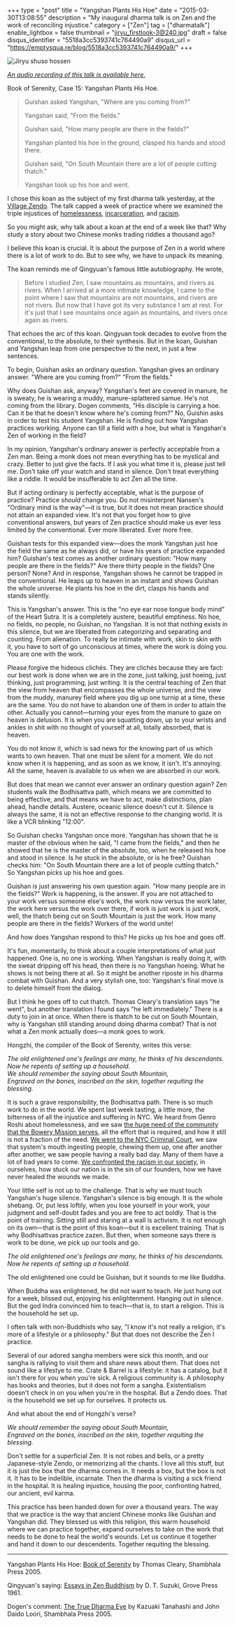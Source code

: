 +++
type = "post"
title = "Yangshan Plants His Hoe"
date = "2015-03-30T13:08:55"
description = "My inaugural dharma talk is on Zen and the work of reconciling injustice."
category = ["Zen"]
tag = ["dharmatalk"]
enable_lightbox = false
thumbnail = "jiryu_firstlook-3@240.jpg"
draft = false
disqus_identifier = "5518a3cc5393741c764490a9"
disqus_url = "https://emptysqua.re/blog/5518a3cc5393741c764490a9/"
+++

<p><img style="display:block; margin-left:auto; margin-right:auto;" src="jiryu_firstlook-3.jpg" alt="Jiryu shuso hossen" title="Jiryu shuso hossen" /></p>
<p><em><a href="/yangshan-plants-his-hoe-audio/">An audio recording of this talk is available here.</a></em></p>
<p>Book of Serenity, Case 15: Yangshan Plants His Hoe.</p>
<blockquote>
<p>Guishan asked Yangshan, "Where are you coming from?"</p>
<p>Yangshan said, "From the fields."</p>
<p>Guishan said, "How many people are there in the fields?"</p>
<p>Yangshan planted his hoe in the ground, clasped his hands and stood there.</p>
<p>Guishan said, "On South Mountain there are a lot of people cutting thatch."</p>
<p>Yangshan took up his hoe and went.</p>
</blockquote>
<p>I chose this koan as the subject of my first dharma talk yesterday, at the <a href="http://villagezendo.org/">Village Zendo</a>. The talk capped a week of practice where we examined the triple injustices of <a href="/urban-sesshin-day-1-bowery-mission/">homelessness</a>, <a href="/urban-sesshin-day-2-nyc-criminal-court/">incarceration</a>, and <a href="/urban-sesshin-day-3-diversity-and-racism/">racism</a>.</p>
<p>So you might ask, why talk about a koan at the end of a week like that? Why study a story about two Chinese monks trading riddles a thousand  ago?</p>
<p>I believe this koan is crucial. It is about the purpose of Zen in a world where there is a lot of work to do. But to see why, we have to unpack its meaning.</p>
<p>The koan reminds me of Qingyuan's famous little autobiography. He wrote,</p>
<blockquote>
<p>Before I studied Zen, I saw mountains as mountains, and rivers as rivers. When I arrived at a more intimate knowledge, I came to the point where I saw that mountains are not mountains, and rivers are not rivers. But now that I have got its very substance I am at rest. For it's just that I see mountains once again as mountains, and rivers once again as rivers.</p>
</blockquote>
<p>That echoes the arc of this koan. Qingyuan took decades to evolve from the conventional, to the absolute, to their synthesis. But in the koan, Guishan and Yangshan leap from one perspective to the next, in just a few sentences.</p>
<p>To begin, Guishan asks an ordinary question. Yangshan gives an ordinary answer. "Where are you coming from?" "From the fields."</p>
<p>Why does Guishan ask, anyway? Yangshan's feet are covered in manure, he is sweaty, he is wearing a muddy, manure-splattered samue. He's not coming from the library. Dogen comments, "His disciple is carrying a hoe. Can it be that he doesn't know where he's coming from?" No, Guishin asks in order to test his student Yangshan. He is finding out how Yangshan practices working. Anyone can till a field with a hoe, but what is Yangshan's Zen of working in the field?</p>
<p>In my opinion, Yangshan's ordinary answer is perfectly acceptable from a Zen man. Being a monk does not mean everything has to be mystical and crazy. Better to just give the facts. If I ask you what time it is, please just tell me. Don't take off your watch and stand in silence. Don't treat everything like a riddle. It would be insufferable to act Zen all the time.</p>
<p>But if acting ordinary is perfectly acceptable, what is the purpose of practice? Practice <em>should</em> change you. Do not misinterpret Nansen's "Ordinary mind is the way"&mdash;it is true, but it does not mean practice should not attain an expanded view. It's not that you forget how to give conventional answers, but years of Zen practice should make us ever less limited by the conventional. Ever more liberated. Ever more free.</p>
<p>Guishan tests for this expanded view&mdash;does the monk Yangshan just hoe the field the same as he always did, or have his years of practice expanded him? Guishan's test comes as another ordinary question: "How many people are there in the fields?" Are there thirty people in the fields? One person? None? And in response, Yangshan shows he cannot be trapped in the conventional. He leaps up to heaven in an instant and shows Guishan the whole universe. He plants his hoe in the dirt, clasps his hands and stands silently.</p>
<p>This is Yangshan's answer. This is the "no eye ear nose tongue body mind" of the Heart Sutra. It is a completely austere, beautiful emptiness. No hoe, no fields, no people, no Guishan, no Yangshan. It is not that nothing exists in this silence, but we are liberated from categorizing and separating and counting. From alienation. To really be intimate with work, skin to skin with it, you have to sort of go unconscious at times, where the work is doing you. You are one with the work.</p>
<p>Please forgive the hideous clich&eacute;s. They are clich&eacute;s because they are fact: our best work is done when we are in the zone, just talking, just hoeing, just thinking, just programming, just writing. It is the central teaching of Zen that the view from heaven that encompasses the whole universe, and the view from the muddy, manurey field where you dig up one turnip at a time, these are the same. You do not have to abandon one of them in order to attain the other. Actually you cannot&mdash;turning your eyes from the manure to gaze on heaven is delusion. It is when you are squatting down, up to your wrists and ankles in shit with no thought of yourself at all, totally absorbed, that is heaven.</p>
<p>You do not know it, which is sad news for the knowing part of us which wants to own heaven. That one must be silent for a moment. We do not know when it is happening, and as soon as we know, it isn't. It's annoying. All the same, heaven is available to us when we are absorbed in our work.</p>
<p>But does that mean we cannot ever answer an ordinary question again? Zen students walk the Bodhisattva path, which means we are committed to being effective, and that means we have to act, make distinctions, plan ahead, handle details. Austere, oceanic silence doesn't cut it. Silence is always the same, it is not an effective response to the changing world. It is like a VCR blinking "12:00".</p>
<p>So Guishan checks Yangshan once more. Yangshan has shown that he is master of the obvious when he said, "I came from the fields," and then he showed that he is the master of the absolute, too, when he released his hoe and stood in silence. Is he stuck in the absolute, or is he free? Guishan checks him: "On South Mountain there are a lot of people cutting thatch." So Yangshan picks up his hoe and goes.</p>
<p>Guishan is just answering his own question again. "How many people are in the fields?" Work is happening, is the answer. If you are not attached to your work versus someone else's work, the work now versus the work later, the work here versus the work over there, if work is just work is just work, well, the thatch being cut on South Mountain is just the work. How many people are there in the fields? Workers of the world unite!</p>
<p>And how does Yangshan respond to this? He picks up his hoe and goes off.</p>
<p>It's fun, momentarily, to think about a couple interpretations of what just happened. One is, no one is working. When Yangshan is really doing it, with the sweat dripping off his head, then there is no Yangshan hoeing. What he shows is not being there at all. So it might be another riposte in his dharma combat with Guishan. And a very stylish one, too: Yangshan's final move is to delete himself from the dialog.</p>
<p>But I think he goes off to cut thatch. Thomas Cleary's translation says "he went", but another translation I found says "he left immediately." There is a duty to join in at once. When there is thatch to be cut on South Mountain, why is Yangshan still standing around doing dharma combat? That is not what a Zen monk actually does&mdash;a monk goes to work.</p>
<p>Hongzhi, the compiler of the Book of Serenity, writes this verse:</p>
<p><em>The old enlightened one's feelings are many, he thinks of his descendants.</em><br>
<em>Now he repents of setting up a household.</em><br>
<em>We should remember the saying about South Mountain,</em><br>
<em>Engraved on the bones, inscribed on the skin, together requiting the blessing.</em></p>
<p>It is such a grave responsibility, the Bodhisattva path. There is so much work to do in the world. We spent last week tasting, a little more, the bitterness of all the injustice and suffering in NYC. We heard from Genro Roshi about homelessness, and we saw <a href="/urban-sesshin-day-1-bowery-mission/">the huge need of the community that the Bowery Mission serves</a>, all the effort that is required, and how it still is not a fraction of the need. <a href="/urban-sesshin-day-2-nyc-criminal-court/">We went to the NYC Criminal Court</a>, we saw that system's mouth ingesting people, chewing them up, one after another after another, we saw people having a really bad day. Many of them have a lot of bad years to come. <a href="/urban-sesshin-day-3-diversity-and-racism/">We confronted the racism in our society</a>, in ourselves, how stuck our nation is in the sin of our founders, how we have never healed the wounds we made.</p>
<p>Your little self is not up to the challenge. That is why we must touch Yangshan's huge silence. Yangshan's silence is big enough. It is the whole shebang. Or, put less loftily, when you lose yourself in your work, your judgment and self-doubt fades and you are free to act boldly. That is the point of training. Sitting still and staring at a wall is activism. It is not enough on its own&mdash;that is the point of this koan&mdash;but it is excellent training. That is why Bodhisattvas practice zazen. But then, when someone says there is work to be done, we pick up our tools and go.</p>
<p><em>The old enlightened one's feelings are many, he thinks of his descendants.</em><br>
<em>Now he repents of setting up a household.</em></p>
<p>The old enlightened one could be Guishan, but it sounds to me like Buddha.</p>
<p>When Buddha was enlightened, he did not want to teach. He just hung out for a week, blissed out, enjoying his enlightenment. Hanging out in silence. But the god Indra convinced him to teach&mdash;that is, to start a religion. This is the household he set up.</p>
<p>I often talk with non-Buddhists who say, "I know it's not really a religion, it's more of a lifestyle or a philosophy." But that does not describe the Zen I practice.</p>
<p>Several of our adored sangha members were sick this month, and our sangha is rallying to visit them and share news about them. That does not sound like a lifestye to me. Crate &amp; Barrel is a lifestyle: it has a catalog, but it isn't there for you when you're sick. A religious community is. A philosophy has books and theories, but it does not form a sangha. Existentialism doesn't check in on you when you're in the hospital. But a Zendo does. That is the household we set up for ourselves. It protects us.</p>
<p>And what about the end of Hongzhi's verse?</p>
<p><em>We should remember the saying about South Mountain,</em><br>
<em>Engraved on the bones, inscribed on the skin, together requiting the blessing.</em></p>
<p>Don't settle for a superficial Zen. It is not robes and bells, or a pretty Japanese-style Zendo, or memorizing all the chants. I love all this stuff, but it is just the box that the dharma comes in. It needs a box, but the box is not it. It has to be indelible, incarnate. Then the dharma is visiting a sick friend in the hospital. It is healing injustice, housing the poor, confronting hatred, our ancient, evil karma.</p>
<p>This practice has been handed down for over a thousand years. The way that we practice is the way that ancient Chinese monks like Guishan and Yangshan did. They blessed us with this religion, this warm household where we can practice together, expand ourselves to take on the work that needs to be done to heal the world's wounds. Let us continue it together and hand it down to our descendents. Together requiting the blessing.</p>
<hr />
<p>Yangshan Plants His Hoe: <span style='text-decoration:underline;'>Book of Serenity</span> by Thomas Cleary, Shambhala Press 2005.</p>
<p>Qingyuan's saying: <span style='text-decoration:underline;'>Essays in Zen Buddhism</span> by D. T. Suzuki, Grove Press 1961.</p>
<p>Dogen's comment: <span style='text-decoration:underline;'>The True Dharma Eye</span> by Kazuaki Tanahashi and John Daido Loori, Shambhala Press 2005.</p>
